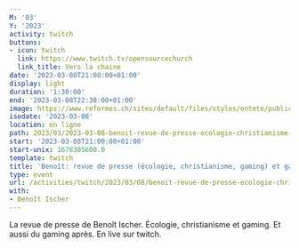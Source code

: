 ```yaml
---
M: '03'
Y: '2023'
activity: twitch
buttons:
- icon: twitch
  link: https://www.twitch.tv/opensourcechurch
  link_title: Vers la chaine
date: '2023-03-08T21:00:00+01:00'
display: light
duration: '1:30:00'
end: '2023-03-08T22:30:00+01:00'
image: https://www.reformes.ch/sites/default/files/styles/entete/public/data/images/comm/257/Beno%C3%AEt%20Ischer.jpg
isodate: '2023-03-08'
location: en ligne
path: 2023/03/2023-03-08-benoit-revue-de-presse-ecologie-christianisme-gaming-et-gaming.md
start: '2023-03-08T21:00:00+01:00'
start-unix: 1678305600.0
template: twitch
title: 'Benoît: revue de presse (écologie, christianisme, gaming) et gaming'
type: event
url: /activities/twitch/2023/03/08/benoit-revue-de-presse-ecologie-christianisme-gaming-et-gaming
with:
- Benoît Ischer
---
```

La revue de presse de Benoît Ischer. Écologie, christianisme et gaming. Et aussi du gaming après. En live sur twitch.